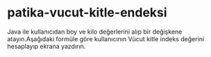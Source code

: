 # patika-vucut-kitle-endeksi
Java ile kullanıcıdan boy ve kilo değerlerini alıp bir değişkene atayın.Aşağıdaki formüle göre kullanıcının Vücut kitle indeks değerini hesaplayıp ekrana yazdırın.
